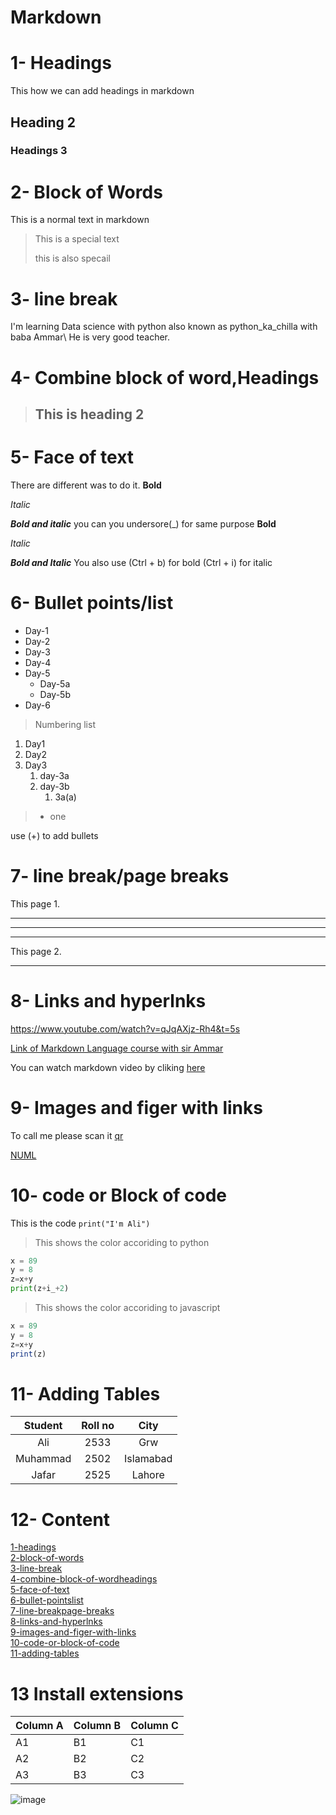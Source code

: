 # Markdown
# 1- Headings 

This how we can add headings in markdown
## Heading 2
### Headings 3

# 2- Block of Words

This is a normal text in markdown
> This is a special text   
>
> this is also specail

# 3- line break

I'm learning Data science with python also known as 
python_ka_chilla with baba Ammar\ He is very good teacher.
# 4- Combine block of word,Headings

> ## This is heading 2
 
# 5- Face of text
There are different was to do it.
 **Bold**

 *Italic*

 ***Bold and italic***
 you can you undersore(_) for same purpose
 __Bold__
  
  _Italic_

___Bold and Italic___
You also use (Ctrl + b) for bold
(Ctrl + i) for italic
 # 6- Bullet points/list
 - Day-1 
 - Day-2 
 - Day-3
 - Day-4 
- Day-5
  - Day-5a
  - Day-5b
- Day-6

> Numbering list

1. Day1
2. Day2
3. Day3 
   1. day-3a
   2. day-3b
      1. 3a(a)
> + one  

use (+) to add bullets

# 7- line break/page breaks
This page 1.
___
***
---
This page 2.

---
# 8- Links and hyperlnks

<https://www.youtube.com/watch?v=qJqAXjz-Rh4&t=5s>

[Link of Markdown Language course with sir Ammar](https://www.youtube.com/watch?v=qJqAXjz-Rh4&t=5s)

[Markdonw]:https://www.youtube.com/watch?v=qJqAXjz-Rh4&t=5s
 
 You can watch markdown video by cliking [here][Markdonw]

 # 9- Images and figer with links

To call me please scan it [qr](qr.png)

[NUML](https://www.google.com/imgres?imgurl=https%3A%2F%2Fupload.wikimedia.org%2Fwikipedia%2Fen%2F7%2F72%2FNUML-Logo.jpg&tbnid=PVNhBgzbij3bsM&vet=12ahUKEwjbxebh88iBAxU-nycCHZHyB28QMygAegQIARB0..i&imgrefurl=https%3A%2F%2Fen.wikipedia.org%2Fwiki%2FNational_University_of_Modern_Languages&docid=LOgNHDYwf3dpsM&w=225&h=225&q=numl&ved=2ahUKEwjbxebh88iBAxU-nycCHZHyB28QMygAegQIARB0)

# 10- code or Block of code
This is the code `print("I'm Ali")`
>This shows the color accoriding to python
```python
x = 89
y = 8
z=x+y
print(z+i_+2)
```
>This shows the color accoriding to javascript
 ```javascript
x = 89
y = 8
z=x+y
print(z)
```

# 11- Adding Tables

|  Student  |  Roll no  |  City |
| :-------: |:----------:|:-----:|
| Ali     | 2533 | Grw |
|Muhammad    | 2502 | Islamabad |
|Jafar    | 2525 | Lahore |

# 12- Content
[1-headings](#1--headings)\
[2-block-of-words](#2--block-of-words)\
[3-line-break](#3--line-break)\
[4-combine-block-of-wordheadings](#4--combine-block-of-wordheadings)\
[5-face-of-text](#5--face-of-text)\
[6-bullet-pointslist](#6--bullet-pointslist)\
[7-line-breakpage-breaks](#7--line-breakpage-breaks)\
[8-links-and-hyperlnks](#8--links-and-hyperlnks)\
[9-images-and-figer-with-links](#9--images-and-figer-with-links)\
[10-code-or-block-of-code](#10--code-or-block-of-code)\
[11-adding-tables](#11--adding-tables)
# 13 Install extensions


Column A | Column B | Column C
---------|----------|---------
 A1 | B1 | C1
 A2 | B2 | C2
 A3 | B3 | C3

![image](qr.png)
